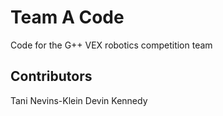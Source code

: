 # Team A Code
Code for the G++ VEX robotics competition team

## Contributors 
Tani Nevins-Klein
Devin Kennedy
